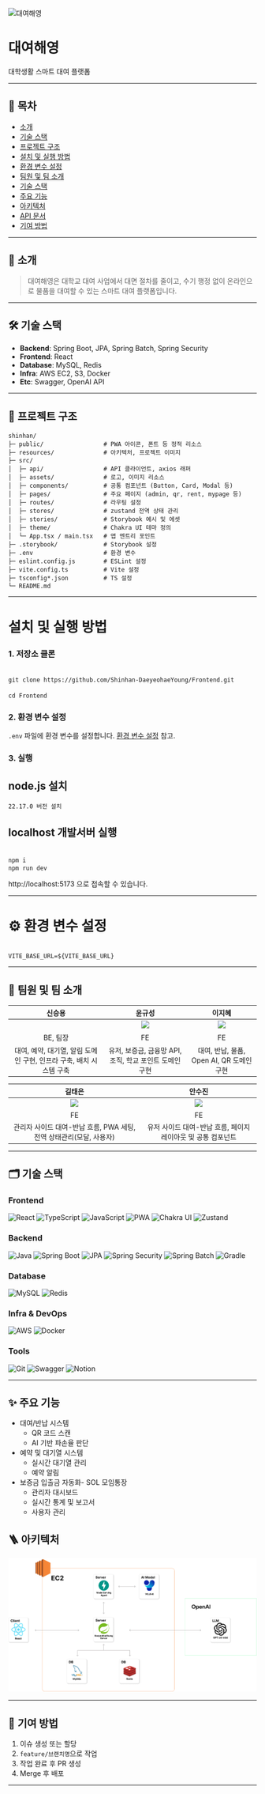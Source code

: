 ![대여해영](resources/대여해영.png)

# 대여해영

대학생활 스마트 대여 플랫폼

---

## 📌 목차

- [소개](#-소개)
- [기술 스택](#-기술-스택)
- [프로젝트 구조](#-프로젝트-구조)
- [설치 및 실행 방법](#-설치-및-실행-방법)
- [환경 변수 설정](#-환경-변수-설정)
- [팀원 및 팀 소개](#-팀원-및-팀-소개)
- [기술 스택](#️-기술-스택)
- [주요 기능](#-주요-기능)
- [아키텍처](#-아키텍처)
- [API 문서](#-api-문서)
- [기여 방법](#-기여-방법)

---

## 📖 소개

> 대여해영은 대학교 대여 사업에서 대면 절차를 줄이고, 수기 행정 없이 온라인으로 물품을 대여할 수 있는 스마트 대여 플랫폼입니다.

---

## 🛠 기술 스택

- **Backend**: Spring Boot, JPA, Spring Batch, Spring Security
- **Frontend**: React
- **Database**: MySQL, Redis
- **Infra**: AWS EC2, S3, Docker
- **Etc**: Swagger, OpenAI API

---

## 📂 프로젝트 구조

```
shinhan/
├─ public/                 # PWA 아이콘, 폰트 등 정적 리소스
├─ resources/              # 아키텍처, 프로젝트 이미지
├─ src/
│  ├─ api/                 # API 클라이언트, axios 래퍼
│  ├─ assets/              # 로고, 이미지 리소스
│  ├─ components/          # 공통 컴포넌트 (Button, Card, Modal 등)
│  ├─ pages/               # 주요 페이지 (admin, qr, rent, mypage 등)
│  ├─ routes/              # 라우팅 설정
│  ├─ stores/              # zustand 전역 상태 관리
│  ├─ stories/             # Storybook 예시 및 에셋
│  ├─ theme/               # Chakra UI 테마 정의
│  └─ App.tsx / main.tsx   # 앱 엔트리 포인트
├─ .storybook/             # Storybook 설정
├─ .env                    # 환경 변수
├─ eslint.config.js        # ESLint 설정
├─ vite.config.ts          # Vite 설정
├─ tsconfig*.json          # TS 설정
└─ README.md

```

---

# 설치 및 실행 방법

### 1. 저장소 클론

```

git clone https://github.com/Shinhan-DaeyeohaeYoung/Frontend.git

cd Frontend

```

### 2. 환경 변수 설정

`.env` 파일에 환경 변수를 설정합니다. [환경 변수 설정](http:/#-%ED%99%98%EA%B2%BD-%EB%B3%80%EC%88%98-%EC%84%A4%EC%A0%95) 참고.

### 3. 실행

## node.js 설치

`22.17.0 버전 설치`

## localhost 개발서버 실행

```

npm i
npm run dev

```

http://localhost:5173 으로 접속할 수 있습니다.

---

# **⚙ 환경 변수 설정**

```

VITE_BASE_URL=${VITE_BASE_URL}

```

---

## 👏 팀원 및 팀 소개

|                               신승용                                |                          윤규성                          |                        이지혜                         |
| :-----------------------------------------------------------------: | :------------------------------------------------------: | :---------------------------------------------------: |
|   <img src="https://github.com/sso9594.png" width="70%" alt=""/>    | <img src="https://github.com/kyusung22.png" width="70%"> | <img src="https://github.com/Jihye511.png" width=70%> |
|                              BE, 팀장                               |                            FE                            |                          FE                           |
| 대여, 예약, 대기열, 알림 도메인 구현, 인프라 구축, 배치 시스템 구축 | 유저, 보증금, 금융망 API, 조직, 학교 포인트 도메인 구현  |       대여, 반납, 물품, Open AI, QR 도메인 구현       |

|                               길태은                                |                            안수진                            |
| :-----------------------------------------------------------------: | :----------------------------------------------------------: |
|      <img src="https://github.com/TaeeunKil.png" width="70%">       |  <img src="https://github.com/bellecode20.png" width="70%">  |
|                                 FE                                  |                              FE                              |
| 관리자 사이드 대여-반납 흐름, PWA 세팅, 전역 상태관리(모달, 사용자) | 유저 사이드 대여-반납 흐름, 페이지 레이아웃 및 공통 컴포넌트 |

---

## 🗂️ 기술 스택

### Frontend

![React](https://img.shields.io/badge/React-18-61DAFB?logo=react&logoColor=black)
![TypeScript](https://img.shields.io/badge/TypeScript-4.9-3178C6?logo=typescript&logoColor=white)
![JavaScript](https://img.shields.io/badge/JavaScript-ES6-F7DF1E?logo=javascript&logoColor=black)
![PWA](https://img.shields.io/badge/PWA-Ready-5B46FF?logo=pwa&logoColor=white)
![Chakra UI](https://img.shields.io/badge/Chakra%20UI-3.23-319795?logo=chakraui&logoColor=white)
![Zustand](https://img.shields.io/badge/Zustand-State%20Mgmt-000000?logo=zustand&logoColor=white)

### Backend

![Java](https://img.shields.io/badge/Java-17-007396?logo=java&logoColor=white)
![Spring Boot](https://img.shields.io/badge/Spring%20Boot-3.x-6DB33F?logo=springboot&logoColor=white)
![JPA](https://img.shields.io/badge/JPA-ORM-blue)
![Spring Security](https://img.shields.io/badge/Spring%20Security-Security-6DB33F?logo=springsecurity&logoColor=white)
![Spring Batch](https://img.shields.io/badge/Spring%20Batch-Batch-6DB33F?logo=springboot&logoColor=white)
![Gradle](https://img.shields.io/badge/Gradle-7.x-02303A?logo=gradle&logoColor=white)

### Database

![MySQL](https://img.shields.io/badge/MySQL-8-4479A1?logo=mysql&logoColor=white)
![Redis](https://img.shields.io/badge/Redis-Cache-DC382D?logo=redis&logoColor=white)

### Infra & DevOps

![AWS](https://img.shields.io/badge/AWS-Cloud-F90?logo=amazon-aws&logoColor=white)
![Docker](https://img.shields.io/badge/Docker-Container-2496ED?logo=docker&logoColor=white)

### Tools

![Git](https://img.shields.io/badge/Git-VersionControl-F05032?logo=git&logoColor=white)
![Swagger](https://img.shields.io/badge/Swagger-API-85EA2D?logo=swagger&logoColor=white)
![Notion](https://img.shields.io/badge/Notion-Docs-000000?logo=notion&logoColor=white)

---

## ✨ 주요 기능

- 대여/반납 시스템
  - QR 코드 스캔
  - AI 기반 파손율 판단
- 예약 및 대기열 시스템
  - 실시간 대기열 관리
  - 예약 알림
- 보증금 입출금 자동화- SOL 모임통장
  - 관리자 대시보드
  - 실시간 통계 및 보고서
  - 사용자 관리

## 🪜 아키텍처

![대여해영 아키텍처](resources/architecture.png)

---

## 🤝 기여 방법

1. 이슈 생성 또는 할당
2. `feature/브랜치명`으로 작업
3. 작업 완료 후 PR 생성
4. Merge 후 배포

---

```

```

